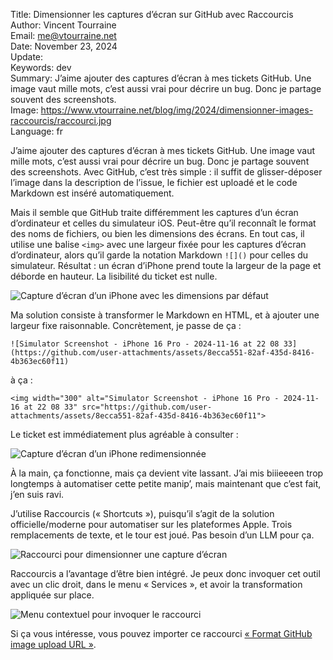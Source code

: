 Title:    Dimensionner les captures d’écran sur GitHub avec Raccourcis  
Author:   Vincent Tourraine  
Email:    me@vtourraine.net  
Date:     November 23, 2024  
Update:   
Keywords: dev  
Summary:  J’aime ajouter des captures d’écran à mes tickets GitHub. Une image vaut mille mots, c’est aussi vrai pour décrire un bug. Donc je partage souvent des screenshots.  
Image:    https://www.vtourraine.net/blog/img/2024/dimensionner-images-raccourcis/raccourci.jpg  
Language: fr  


J’aime ajouter des captures d’écran à mes tickets GitHub. Une image vaut mille mots, c’est aussi vrai pour décrire un bug. Donc je partage souvent des screenshots. Avec GitHub, c’est très simple : il suffit de glisser-déposer l’image dans la description de l’issue, le fichier est uploadé et le code Markdown est inséré automatiquement.

Mais il semble que GitHub traite différemment les captures d’un écran d’ordinateur et celles du simulateur iOS. Peut-être qu’il reconnaît le format des noms de fichiers, ou bien les dimensions des écrans. En tout cas, il utilise une balise `<img>` avec une largeur fixée pour les captures d’écran d’ordinateur, alors qu’il garde la notation Markdown `‌![]()` pour celles du simulateur. Résultat : un écran d’iPhone prend toute la largeur de la page et déborde en hauteur. La lisibilité du ticket est nulle.

![Capture d’écran d’un iPhone avec les dimensions par défaut](/blog/img/2024/dimensionner-images-raccourcis/issue-image-full-size.jpg)

Ma solution consiste à transformer le Markdown en HTML, et à ajouter une largeur fixe raisonnable. Concrètement, je passe de ça :

```
![Simulator Screenshot - iPhone 16 Pro - 2024-11-16 at 22 08 33](https://github.com/user-attachments/assets/8ecca551-82af-435d-8416-4b363ec60f11)
```

à ça :

```
<img width="300" alt="Simulator Screenshot - iPhone 16 Pro - 2024-11-16 at 22 08 33" src="https://github.com/user-attachments/assets/8ecca551-82af-435d-8416-4b363ec60f11">
```

Le ticket est immédiatement plus agréable à consulter :

![Capture d’écran d’un iPhone redimensionnée](/blog/img/2024/dimensionner-images-raccourcis/issue-image-set-size.jpg)


À la main, ça fonctionne, mais ça devient vite lassant. J’ai mis biiieeeen trop longtemps à automatiser cette petite manip’, mais maintenant que c’est fait, j’en suis ravi.

J’utilise Raccourcis (« Shortcuts »), puisqu’il s’agit de la solution officielle/moderne pour automatiser sur les plateformes Apple. Trois remplacements de texte, et le tour est joué. Pas besoin d’un LLM pour ça.

![Raccourci pour dimensionner une capture d’écran](/blog/img/2024/dimensionner-images-raccourcis/raccourci.jpg)

Raccourcis a l’avantage d’être bien intégré. Je peux donc invoquer cet outil avec un clic droit, dans le menu « Services », et avoir la transformation appliquée sur place.

![Menu contextuel pour invoquer le raccourci](/blog/img/2024/dimensionner-images-raccourcis/contextual-menu-services.jpg)

Si ça vous intéresse, vous pouvez importer ce raccourci [« Format GitHub image upload URL »](https://www.icloud.com/shortcuts/f0809a9fc68743349dd525739b285121).
